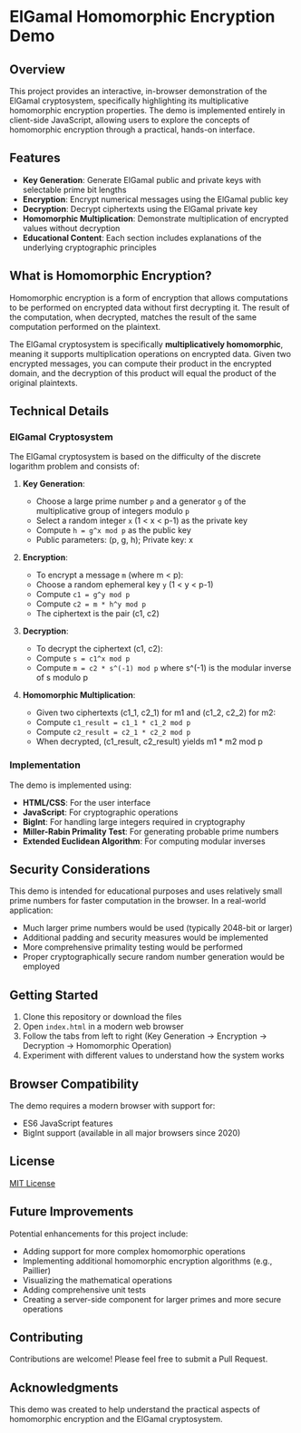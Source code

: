 # ElGamal Homomorphic Encryption Demo

## Overview

This project provides an interactive, in-browser demonstration of the ElGamal cryptosystem, specifically highlighting its multiplicative homomorphic encryption properties. The demo is implemented entirely in client-side JavaScript, allowing users to explore the concepts of homomorphic encryption through a practical, hands-on interface.

## Features

- **Key Generation**: Generate ElGamal public and private keys with selectable prime bit lengths
- **Encryption**: Encrypt numerical messages using the ElGamal public key
- **Decryption**: Decrypt ciphertexts using the ElGamal private key
- **Homomorphic Multiplication**: Demonstrate multiplication of encrypted values without decryption
- **Educational Content**: Each section includes explanations of the underlying cryptographic principles

## What is Homomorphic Encryption?

Homomorphic encryption is a form of encryption that allows computations to be performed on encrypted data without first decrypting it. The result of the computation, when decrypted, matches the result of the same computation performed on the plaintext.

The ElGamal cryptosystem is specifically **multiplicatively homomorphic**, meaning it supports multiplication operations on encrypted data. Given two encrypted messages, you can compute their product in the encrypted domain, and the decryption of this product will equal the product of the original plaintexts.

## Technical Details

### ElGamal Cryptosystem

The ElGamal cryptosystem is based on the difficulty of the discrete logarithm problem and consists of:

1. **Key Generation**:
   - Choose a large prime number `p` and a generator `g` of the multiplicative group of integers modulo `p`
   - Select a random integer `x` (1 < x < p-1) as the private key
   - Compute `h = g^x mod p` as the public key
   - Public parameters: (p, g, h); Private key: x

2. **Encryption**:
   - To encrypt a message `m` (where m < p):
   - Choose a random ephemeral key `y` (1 < y < p-1)
   - Compute `c1 = g^y mod p`
   - Compute `c2 = m * h^y mod p`
   - The ciphertext is the pair (c1, c2)

3. **Decryption**:
   - To decrypt the ciphertext (c1, c2):
   - Compute `s = c1^x mod p`
   - Compute `m = c2 * s^(-1) mod p` where s^(-1) is the modular inverse of s modulo p

4. **Homomorphic Multiplication**:
   - Given two ciphertexts (c1_1, c2_1) for m1 and (c1_2, c2_2) for m2:
   - Compute `c1_result = c1_1 * c1_2 mod p`
   - Compute `c2_result = c2_1 * c2_2 mod p`
   - When decrypted, (c1_result, c2_result) yields m1 * m2 mod p

### Implementation

The demo is implemented using:
- **HTML/CSS**: For the user interface
- **JavaScript**: For cryptographic operations
- **BigInt**: For handling large integers required in cryptography
- **Miller-Rabin Primality Test**: For generating probable prime numbers
- **Extended Euclidean Algorithm**: For computing modular inverses

## Security Considerations

This demo is intended for educational purposes and uses relatively small prime numbers for faster computation in the browser. In a real-world application:

- Much larger prime numbers would be used (typically 2048-bit or larger)
- Additional padding and security measures would be implemented
- More comprehensive primality testing would be performed
- Proper cryptographically secure random number generation would be employed

## Getting Started

1. Clone this repository or download the files
2. Open `index.html` in a modern web browser
3. Follow the tabs from left to right (Key Generation → Encryption → Decryption → Homomorphic Operation)
4. Experiment with different values to understand how the system works

## Browser Compatibility

The demo requires a modern browser with support for:
- ES6 JavaScript features
- BigInt support (available in all major browsers since 2020)

## License

[MIT License](LICENSE)

## Future Improvements

Potential enhancements for this project include:
- Adding support for more complex homomorphic operations
- Implementing additional homomorphic encryption algorithms (e.g., Paillier)
- Visualizing the mathematical operations
- Adding comprehensive unit tests
- Creating a server-side component for larger primes and more secure operations

## Contributing

Contributions are welcome! Please feel free to submit a Pull Request.

## Acknowledgments

This demo was created to help understand the practical aspects of homomorphic encryption and the ElGamal cryptosystem.
